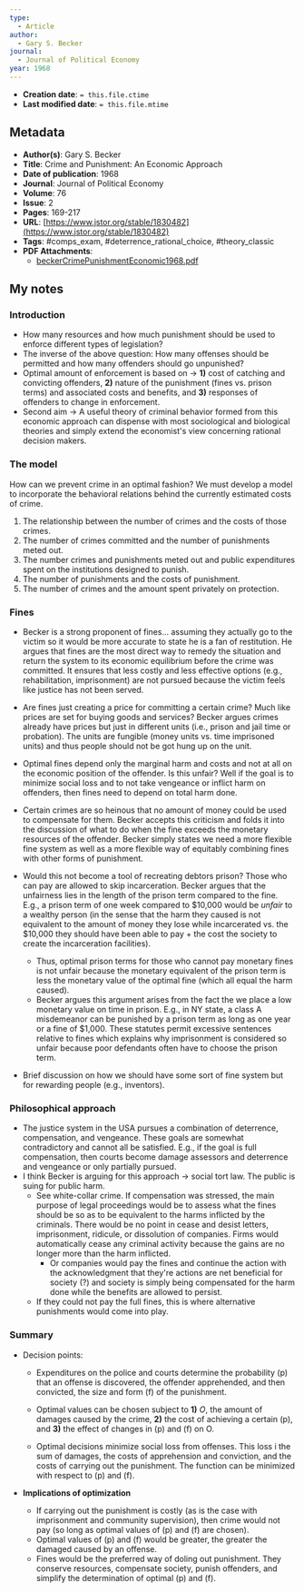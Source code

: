 ```yaml
---
type:
  - Article
author:
  - Gary S. Becker
journal:
  - Journal of Political Economy
year: 1968
---
```


* **Creation date**: `= this.file.ctime`
* **Last modified date**: `= this.file.mtime`

## Metadata

* **Author(s)**: Gary S. Becker
* **Title**: Crime and Punishment: An Economic Approach
* **Date of publication**: 1968
* **Journal**: Journal of Political Economy
* **Volume**: 76
* **Issue**: 2
* **Pages**: 169-217
* **URL**: [https://www.jstor.org/stable/1830482](https://www.jstor.org/stable/1830482)
* **Tags**: #comps_exam, #deterrence_rational_choice, #theory_classic
* **PDF Attachments**:
  * [beckerCrimePunishmentEconomic1968.pdf](zotero://open-pdf/library/items/BMHU9ZV7)


## My notes

### Introduction

* How many resources and how much punishment should be used to enforce different types of legislation?
* The inverse of the above question: How many offenses should be permitted and how many offenders should go unpunished?
* Optimal amount of enforcement is based on -> **1)** cost of catching and convicting offenders, **2)** nature of the punishment (fines vs. prison terms) and associated costs and benefits, and **3)** responses of offenders to change in enforcement.
* Second aim -> A useful theory of criminal behavior formed from this economic approach can dispense with most sociological and biological theories and simply extend the economist's view concerning rational decision makers.

### The model

How can we prevent crime in an optimal fashion? We must develop a model to incorporate the behavioral relations behind the currently estimated costs of crime.

1. The relationship between the number of crimes and the costs of those crimes.
2. The number of crimes committed and the number of punishments meted out.
3. The number crimes and punishments meted out and public expenditures spent on the institutions designed to punish.
4. The number of punishments and the costs of punishment.
5. The number of crimes and the amount spent privately on protection.

### Fines

* Becker is a strong proponent of fines... assuming they actually go to the victim so it would be more accurate to state he is a fan of restitution. He argues that fines are the most direct way to remedy the situation and return the system to its economic equilibrium before the crime was committed. It ensures that less costly and less effective options (e.g., rehabilitation, imprisonment) are not pursued because the victim feels like justice has not been served.
  
* Are fines just creating a price for committing a certain crime? Much like prices are set for buying goods and services? Becker argues crimes already have prices but just in different units (i.e., prison and jail time or probation). The units are fungible (money units vs. time imprisoned units) and thus people should not be got hung up on the unit.
  
* Optimal fines depend only the marginal harm and costs and not at all on the economic position of the offender. Is this unfair? Well if the goal is to minimize social loss and to not take vengeance or inflict harm on offenders, then fines need to depend on total harm done.
  
* Certain crimes are so heinous that no amount of money could be used to compensate for them. Becker accepts this criticism and folds it into the discussion of what to do when the fine exceeds the monetary resources of the offender. Becker simply states we need a more flexible fine system as well as a more flexible way of equitably combining fines with other forms of punishment.
  
* Would this not become a tool of recreating debtors prison? Those who can pay are allowed to skip incarceration. Becker argues that the unfairness lies in the length of the prison term compared to the fine. E.g., a prison term of one week compared to $10,000 would be *unfair* to a wealthy person (in the sense that the harm they caused is not equivalent to the amount of money they lose while incarcerated vs. the $10,000 they should have been able to pay + the cost the society to create the incarceration facilities).
	* Thus, optimal prison terms for those who cannot pay monetary fines is not unfair because the monetary equivalent of the prison term is less the monetary value of the optimal fine (which all equal the harm caused).
	* Becker argues this argument arises from the fact the we place a low monetary value on time in prison. E.g., in NY state, a class A misdemeanor can be punished by a prison term as long as one year or a fine of $1,000. These statutes permit excessive sentences relative to fines which explains why imprisonment is considered so unfair because poor defendants often have to choose the prison term.
	  
* Brief discussion on how we should have some sort of fine system but for rewarding people (e.g., inventors). 

### Philosophical approach

* The justice system in the USA pursues a combination of deterrence, compensation, and vengeance. These goals are somewhat contradictory and cannot all be satisfied. E.g., if the goal is full compensation, then courts become damage assessors and deterrence and vengeance or only partially pursued.
* I think Becker is arguing for this approach -> social tort law. The public is suing for public harm.
	* See white-collar crime. If compensation was stressed, the main purpose of legal proceedings would be to assess what the fines should be so as to be equivalent to the harms inflicted by the criminals. There would be no point in cease and desist letters, imprisonment, ridicule, or dissolution of companies. Firms would automatically cease any criminal activity because the gains are no longer more than the harm inflicted.
		* Or companies would pay the fines and continue the action with the acknowledgment that they're actions are net beneficial for society (?) and society is simply being compensated for the harm done while the benefits are allowed to persist.
	* If they could not pay the full fines, this is where alternative punishments would come into play.

### Summary

* Decision points:
  
	* Expenditures on the police and courts determine the probability (p) that an offense is discovered, the offender apprehended, and then convicted, the size and form (f) of the punishment.
	  
	* Optimal values can be chosen subject to **1)** *O*, the amount of damages caused by the crime, **2)** the cost of achieving a certain (p), and **3)** the effect of changes in (p) and (f) on O.
	  
	* Optimal decisions minimize social loss from offenses. This loss i the sum of damages, the costs of apprehension and conviction, and the costs of carrying out the punishment. The function can be minimized with respect to (p) and (f).
	  
* **Implications of optimization**
	* If carrying out the punishment is costly (as is the case with imprisonment and community supervision), then crime would not pay (so long as optimal values of (p) and (f) are chosen).
	* Optimal values of (p) and (f) would be greater, the greater the damaged caused by an offense.
	* Fines would be the preferred way of doling out punishment. They conserve resources, compensate society, punish offenders, and simplify the determination of optimal (p) and (f).